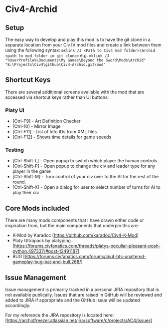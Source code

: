 # Civ4-Archid

## Setup
The easy way to develop and play this mod is to have the git clone in a separate location from your Civ IV mod files and create a link between them using the following syntax:
`mklink /J <Path to Civ4 mod folder>\Archid <path to mod folder in git clone>`
e.g.
`mklink /J "%UserProfile%\Documents\My Games\Beyond the Sword\Mods\Archid" "E:\Projects\Civ4\github\Civ4-Archid.git\mod"`

## Shortcut Keys
There are several additional screens available with the mod that are accessed via shortcut keys rather than UI buttons:

### Platy UI
- [Ctrl-F9] - Art Definition Checker
- [Ctrl-10] - Mirror Image
- [Ctrl-F11] - List of Info IDs from XML files
- [Ctrl-F12] - Shows time details for game speeds 

### Testing
- [Ctrl-Shift-L] - Open popup to switch which player the human controls 
- [Ctrl-Shift-P] - Open popup to change the civ and leader type for any player in the game 
- [Ctrl-Shift-M] - Turn control of your civ over to the AI for the rest of the round. 
- [Ctrl-Shift-X] - Open a dialog for user to select number of turns for AI to play their civ 

## Core Mods included
There are many mods components that I have drawn either code or inspiration from, but the main components that underpin this are:
- K-Mod by Karadoc [https://github.com/karadoc/Civ4-K-Mod]
- Platy Ultrapack by platyping [https://forums.civfanatics.com/threads/platys-peculiar-pleasant-posh-python.497337/#post-12491187]
- BUG [https://forums.civfanatics.com/forums/civ4-bts-unaltered-gameplay-bug-bat-and-bull.268/]

## Issue Management
Issue management is  primarily tracked in a personal JIRA repository that is not available publically. Issues that are raised in GitHub will be reviewed and added to JIRA if appropriate and the GitHub issue will be updated accordingly.

For my reference the JIRA repository is located here: [https://archidfreezer.atlassian.net/jira/software/c/projects/AC4/issues]